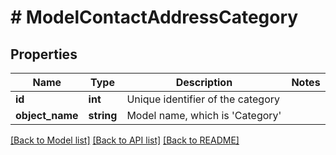 # # ModelContactAddressCategory

## Properties

Name | Type | Description | Notes
------------ | ------------- | ------------- | -------------
**id** | **int** | Unique identifier of the category |
**object_name** | **string** | Model name, which is &#39;Category&#39; |

[[Back to Model list]](../../README.md#models) [[Back to API list]](../../README.md#endpoints) [[Back to README]](../../README.md)
